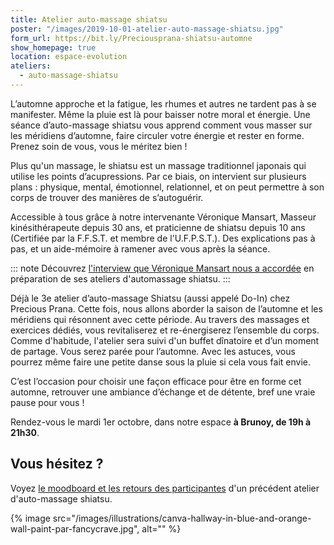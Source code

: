 ```yaml
---
title: Atelier auto-massage shiatsu
poster: "/images/2019-10-01-atelier-auto-massage-shiatsu.jpg"
form_url: https://bit.ly/Preciousprana-shiatsu-automne
show_homepage: true
location: espace-evolution
ateliers:
  - auto-massage-shiatsu
---
```


L’automne approche et la fatigue, les rhumes et autres ne tardent pas à se manifester. Même la pluie est là pour baisser notre moral et énergie. Une séance d’auto-massage shiatsu vous apprend comment vous masser sur les méridiens d’automne, faire circuler votre énergie et rester en forme. Prenez soin de vous, vous le méritez bien !

Plus qu'un massage, le shiatsu est un massage traditionnel japonais qui utilise les points d’acupressions. Par ce biais, on intervient sur plusieurs plans : physique, mental, émotionnel, relationnel, et on peut permettre à son corps de trouver des manières de s’autoguérir.

Accessible à tous grâce à notre intervenante Véronique Mansart, Masseur kinésithérapeute depuis 30 ans, et praticienne de shiatsu depuis 10 ans (Certifiée par la F.F.S.T. et membre de l'U.F.P.S.T.). Des explications pas à pas, et un aide-mémoire à ramener avec vous après la séance.

::: note
Découvrez [l'interview que Véronique Mansart nous a accordée](/interviews/veronique-mansart/) en préparation de ses ateliers d'automassage shiatsu.
:::

Déjà le 3e atelier d’auto-massage Shiatsu (aussi appelé Do-In) chez Precious Prana. Cette fois, nous allons aborder la saison de l’automne et les méridiens qui résonnent avec cette période. Au travers des massages et exercices dédiés, vous revitaliserez et re-énergiserez l’ensemble du corps. Comme d'habitude, l'atelier sera suivi d'un buffet dînatoire et d’un moment de partage. Vous serez parée pour l’automne.  Avec les astuces, vous pourrez même faire une petite danse sous la pluie si cela vous fait envie.

C’est l’occasion pour choisir une façon efficace pour être en forme cet automne, retrouver une ambiance d’échange et de détente, bref une vraie pause pour vous !

Rendez-vous le mardi 1er octobre, dans notre espace **à Brunoy, de 19h à 21h30**.

## Vous hésitez ?

Voyez [le moodboard et les retours des participantes](/evenements/2019/02/19/atelier-auto-massage-shiatsu/#le-moodboard-et-les-retours-des-participantes) d'un précédent atelier d'auto-massage shiatsu.

{% image src="/images/illustrations/canva-hallway-in-blue-and-orange-wall-paint-par-fancycrave.jpg", alt="" %}